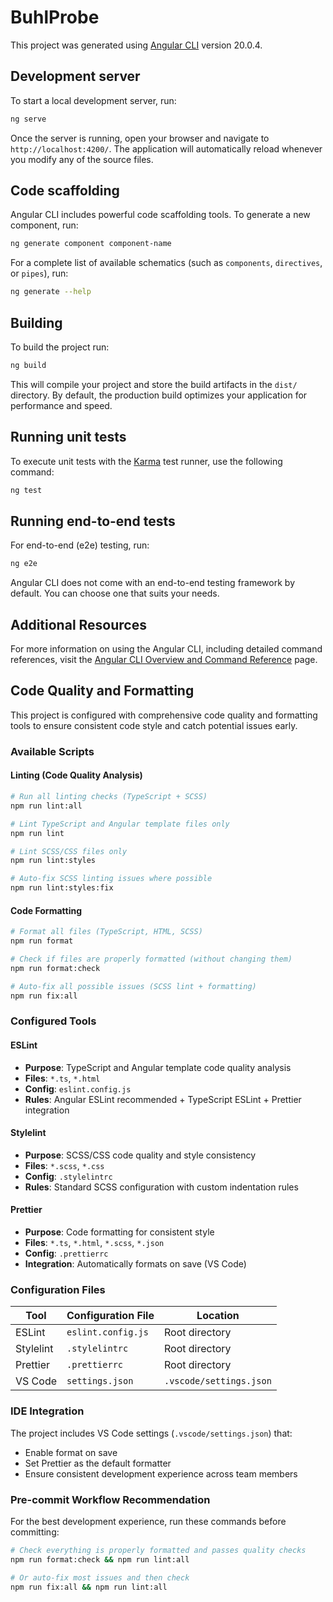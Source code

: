 # BuhlProbe

This project was generated using [Angular CLI](https://github.com/angular/angular-cli) version 20.0.4.

## Development server

To start a local development server, run:

```bash
ng serve
```

Once the server is running, open your browser and navigate to `http://localhost:4200/`. The application will automatically reload whenever you modify any of the source files.

## Code scaffolding

Angular CLI includes powerful code scaffolding tools. To generate a new component, run:

```bash
ng generate component component-name
```

For a complete list of available schematics (such as `components`, `directives`, or `pipes`), run:

```bash
ng generate --help
```

## Building

To build the project run:

```bash
ng build
```

This will compile your project and store the build artifacts in the `dist/` directory. By default, the production build optimizes your application for performance and speed.

## Running unit tests

To execute unit tests with the [Karma](https://karma-runner.github.io) test runner, use the following command:

```bash
ng test
```

## Running end-to-end tests

For end-to-end (e2e) testing, run:

```bash
ng e2e
```

Angular CLI does not come with an end-to-end testing framework by default. You can choose one that suits your needs.

## Additional Resources

For more information on using the Angular CLI, including detailed command references, visit the [Angular CLI Overview and Command Reference](https://angular.dev/tools/cli) page.

## Code Quality and Formatting

This project is configured with comprehensive code quality and formatting tools to ensure consistent code style and catch potential issues early.

### Available Scripts

#### Linting (Code Quality Analysis)

```bash
# Run all linting checks (TypeScript + SCSS)
npm run lint:all

# Lint TypeScript and Angular template files only
npm run lint

# Lint SCSS/CSS files only
npm run lint:styles

# Auto-fix SCSS linting issues where possible
npm run lint:styles:fix
```

#### Code Formatting

```bash
# Format all files (TypeScript, HTML, SCSS)
npm run format

# Check if files are properly formatted (without changing them)
npm run format:check

# Auto-fix all possible issues (SCSS lint + formatting)
npm run fix:all
```

### Configured Tools

#### ESLint

- **Purpose**: TypeScript and Angular template code quality analysis
- **Files**: `*.ts`, `*.html`
- **Config**: `eslint.config.js`
- **Rules**: Angular ESLint recommended + TypeScript ESLint + Prettier integration

#### Stylelint

- **Purpose**: SCSS/CSS code quality and style consistency
- **Files**: `*.scss`, `*.css`
- **Config**: `.stylelintrc`
- **Rules**: Standard SCSS configuration with custom indentation rules

#### Prettier

- **Purpose**: Code formatting for consistent style
- **Files**: `*.ts`, `*.html`, `*.scss`, `*.json`
- **Config**: `.prettierrc`
- **Integration**: Automatically formats on save (VS Code)

### Configuration Files

| Tool      | Configuration File | Location                |
| --------- | ------------------ | ----------------------- |
| ESLint    | `eslint.config.js` | Root directory          |
| Stylelint | `.stylelintrc`     | Root directory          |
| Prettier  | `.prettierrc`      | Root directory          |
| VS Code   | `settings.json`    | `.vscode/settings.json` |

### IDE Integration

The project includes VS Code settings (`.vscode/settings.json`) that:

- Enable format on save
- Set Prettier as the default formatter
- Ensure consistent development experience across team members

### Pre-commit Workflow Recommendation

For the best development experience, run these commands before committing:

```bash
# Check everything is properly formatted and passes quality checks
npm run format:check && npm run lint:all

# Or auto-fix most issues and then check
npm run fix:all && npm run lint:all
```
